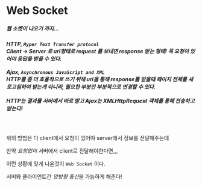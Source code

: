 # Web Socket

<div>
<h5>웹 소켓이 나오기 까지...<h5>
HTTP, <code>Hyper Text Transfer protocol</code> <br>
Client → Server 로 url형태로 request 를 보내면 response 받는 형태! 꼭 요청이 있어야 응답을 받을 수 있다.
<br><br>
Ajax, <code>Asynchronous JavaScript and XML</code><br>
HTTP를 좀 더 효율적으로 쓰기 위해 url을 통해 response를 받을때 페이지 전체를 새로고침하여 받는게 아니라, 필요한 부분만 부분적으로 변경할 수 있다.
<br><br>
HTTP는 결과를 서버에서 바로 받고 Ajax는 XMLHttpRequest 객체를 통해 전송하고 받는다!
</div>
<br><br>
위의 방법은 다 client에서 요청이 있어야 server에서 정보를 전달해주는데

만약 _요청없이_ 서버에서 client로 전달해야한다면,,,

이런 상황에 맞게 나온것이 `Web Socket` 이다.

서버와 클라이언트간 *양방향 통신*을 가능하게 해준다!
